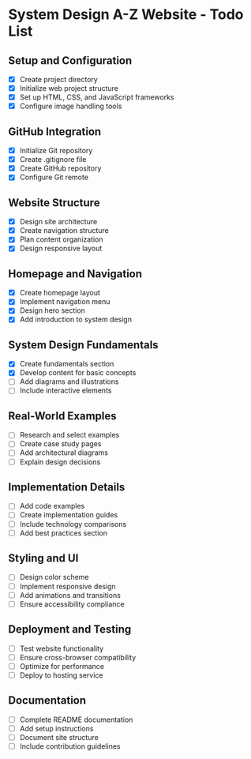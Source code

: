# System Design A-Z Website - Todo List

## Setup and Configuration
- [x] Create project directory
- [x] Initialize web project structure
- [x] Set up HTML, CSS, and JavaScript frameworks
- [x] Configure image handling tools

## GitHub Integration
- [x] Initialize Git repository
- [x] Create .gitignore file
- [x] Create GitHub repository
- [x] Configure Git remote

## Website Structure
- [x] Design site architecture
- [x] Create navigation structure
- [x] Plan content organization
- [x] Design responsive layout

## Homepage and Navigation
- [x] Create homepage layout
- [x] Implement navigation menu
- [x] Design hero section
- [x] Add introduction to system design

## System Design Fundamentals
- [x] Create fundamentals section
- [x] Develop content for basic concepts
- [ ] Add diagrams and illustrations
- [ ] Include interactive elements

## Real-World Examples
- [ ] Research and select examples
- [ ] Create case study pages
- [ ] Add architectural diagrams
- [ ] Explain design decisions

## Implementation Details
- [ ] Add code examples
- [ ] Create implementation guides
- [ ] Include technology comparisons
- [ ] Add best practices section

## Styling and UI
- [ ] Design color scheme
- [ ] Implement responsive design
- [ ] Add animations and transitions
- [ ] Ensure accessibility compliance

## Deployment and Testing
- [ ] Test website functionality
- [ ] Ensure cross-browser compatibility
- [ ] Optimize for performance
- [ ] Deploy to hosting service

## Documentation
- [ ] Complete README documentation
- [ ] Add setup instructions
- [ ] Document site structure
- [ ] Include contribution guidelines
